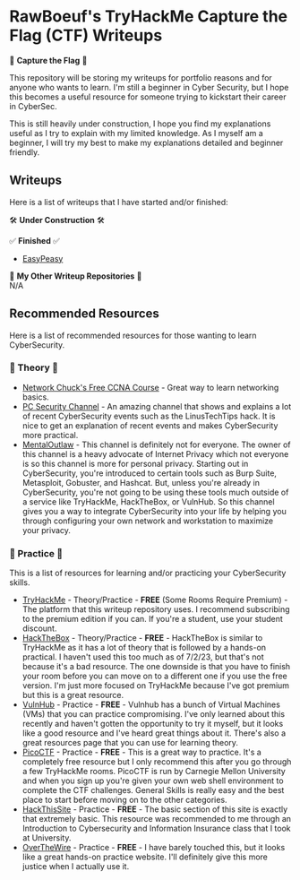 # RawBoeuf's TryHackMe Capture the Flag (CTF) Writeups  
🚩 **Capture the Flag** 🚩  

This repository will be storing my writeups for portfolio reasons and for anyone who wants to learn. I'm still a beginner in Cyber Security, but I hope this becomes a useful resource for someone trying to kickstart their career in CyberSec.

This is still heavily under construction, I hope you find my explanations useful as I try to explain with my limited knowledge. As I myself am a beginner, I will try my best to make my explanations detailed and beginner friendly.

## Writeups  
Here is a list of writeups that I have started and/or finished:  

🛠️ **Under Construction** 🛠️  
    
✅ **Finished** ✅  
- [EasyPeasy](/writeups/EasyPeasy.md)

📒 **My Other Writeup Repositories** 📒  
N/A

## Recommended Resources
Here is a list of recommended resources for those wanting to learn CyberSecurity.
### 🧮 Theory 🧮
- [Network Chuck's Free CCNA Course](https://www.youtube.com/playlist?list=PLU3VtYsD80AdGkLBXTTkh2Dxw70yWnerh) - Great way to learn networking basics.
- [PC Security Channel](https://www.youtube.com/@pcsecuritychannel) - An amazing channel that shows and explains a lot of recent CyberSecurity events such as the LinusTechTips hack. It is nice to get an explanation of recent events and makes CyberSecurity more practical.
- [MentalOutlaw](https://www.youtube.com/@MentalOutlaw) - This channel is definitely not for everyone. The owner of this channel is a heavy advocate of Internet Privacy which not everyone is so this channel is more for personal privacy. Starting out in CyberSecurity, you're introduced to certain tools such as Burp Suite, Metasploit, Gobuster, and Hashcat. But, unless you're already in CyberSecurity, you're not going to be using these tools much outside of a service like TryHackMe, HackTheBox, or VulnHub. So this channel gives you a way to integrate CyberSecurity into your life by helping you through configuring your own network and workstation to maximize your privacy.
### 🎹 Practice 🎹
This is a list of resources for learning and/or practicing your CyberSecurity skills.
- [TryHackMe](https://tryhackme.com/signup?referrer=61a467c9f76e7b004b1669ae) - Theory/Practice - **FREE** (Some Rooms Require Premium) - The platform that this writeup repository uses. I recommend subscribing to the premium edition if you can. If you're a student, use your student discount. 
- [HackTheBox](https://www.hackthebox.com) - Theory/Practice - **FREE** - HackTheBox is similar to TryHackMe as it has a lot of theory that is followed by a hands-on practical. I haven't used this too much as of 7/2/23, but that's not because it's a bad resource. The one downside is that you have to finish your room before you can move on to a different one if you use the free version. I'm just more focused on TryHackMe because I've got premium but this is a great resource.
- [VulnHub](https://www.vulnhub.com/) - Practice - **FREE** - Vulnhub has a bunch of Virtual Machines (VMs) that you can practice compromising. I've only learned about this recently and haven't gotten the opportunity to try it myself, but it looks like a good resource and I've heard great things about it. There's also a great resources page that you can use for learning theory.
- [PicoCTF](https://www.picoctf.org) - Practice - **FREE** - This is a great way to practice. It's a completely free resource but I only recommend this after you go through a few TryHackMe rooms. PicoCTF is run by Carnegie Mellon University and when you sign up you're given your own web shell environment to complete the CTF challenges. General Skills is really easy and the best place to start before moving on to the other categories.
- [HackThisSite](https://www.hackthissite.org/) - Practice - **FREE** - The basic section of this site is exactly that extremely basic. This resource was recommended to me through an Introduction to Cybersecurity and Information Insurance class that I took at University.
- [OverTheWire](https://overthewire.org/wargames/) - Practice - **FREE** - I have barely touched this, but it looks like a great hands-on practice website. I'll definitely give this more justice when I actually use it.
